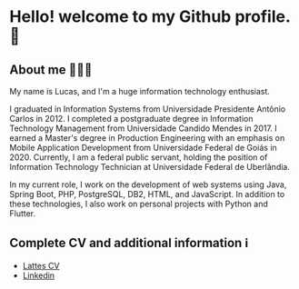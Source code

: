 # Hello! welcome to my Github profile. 👋
## About me 🧑🏼‍💻
My name is Lucas, and I'm a huge information technology enthusiast.

I graduated in Information Systems from Universidade Presidente Antônio Carlos in 2012. I completed a postgraduate degree in Information Technology Management from Universidade Candido Mendes in 2017. I earned a Master's degree in Production Engineering with an emphasis on Mobile Application Development from Universidade Federal de Goiás in 2020. Currently, I am a federal public servant, holding the position of Information Technology Technician at Universidade Federal de Uberlândia.

In my current role, I work on the development of web systems using Java, Spring Boot, PHP, PostgreSQL, DB2, HTML, and JavaScript. In addition to these technologies, I also work on personal projects with Python and Flutter.

## Complete CV and additional information ℹ️
- [Lattes CV](http://lattes.cnpq.br/5298020657413006)
- [Linkedin](https://www.linkedin.com/in/lucas-fagundes-vaz-62a60b2b/)






